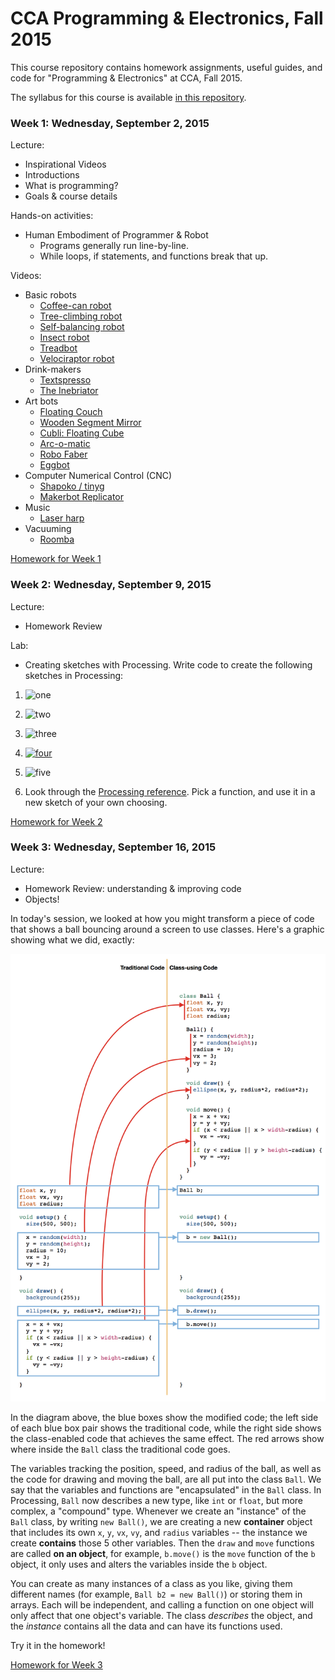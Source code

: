 # CCA Programming & Electronics, Fall 2015

This course repository contains homework assignments, useful guides, and code for "Programming & Electronics" at CCA, Fall 2015.

The syllabus for this course is available [in this repository](syllabus.pdf).

### Week 1: Wednesday, September 2, 2015

Lecture:
- Inspirational Videos
- Introductions
- What is programming?
- Goals & course details

Hands-on activities:
- Human Embodiment of Programmer & Robot
  - Programs generally run line-by-line.
  - While loops, if statements, and functions break that up.
  

Videos:
- Basic robots
  - [Coffee-can robot](http://www.youtube.com/watch?v=b0mIshBIbvI#t=24)
  - [Tree-climbing robot](http://www.youtube.com/watch?v=zkpH1BjD6Wc)
  - [Self-balancing robot](http://www.youtube.com/watch?v=Tw9Jr-SPL0Y)
  - [Insect robot](http://www.youtube.com/watch?v=tOsNXg2vAd4#t=120)
  - [Treadbot](http://www.youtube.com/watch?v=YblSltHDbIU)
  - [Velociraptor robot](http://www.youtube.com/watch?v=lPEg83vF_Tw)
- Drink-makers
  - [Textspresso](http://www.youtube.com/watch?v=kx9D74t7GD8#t=89)
  - [The Inebriator](http://www.youtube.com/watch?v=WqY7fchs7H0)
- Art bots
  - [Floating Couch](http://vimeo.com/72826106)
  - [Wooden Segment Mirror](https://www.youtube.com/watch?v=BZysu9QcceM#t=36)
  - [Cubli: Floating Cube](https://www.youtube.com/watch?v=n_6p-1J551Y)
  - [Arc-o-matic](http://vimeo.com/57082262#at=130)
  - [Robo Faber](http://vimeo.com/78771257)
  - [Eggbot](https://www.youtube.com/watch?v=w4cdbV2oaEc)
- Computer Numerical Control (CNC)
  - [Shapoko / tinyg](http://www.youtube.com/watch?v=pCC1GXnYfFI#t=11)
  - [Makerbot Replicator](http://www.youtube.com/watch?v=NAbiAzYhTOQ)
- Music
  - [Laser harp](http://www.youtube.com/watch?v=sLVXmsbVwUs#t=20)
- Vacuuming
  - [Roomba](https://www.youtube.com/watch?v=0DNkbZvVYvc)

[Homework for Week 1](hw/week1.md)


### Week 2: Wednesday, September 9, 2015

Lecture:
- Homework Review

Lab:
- Creating sketches with Processing. Write code to create the following sketches in Processing:

1. ![one](img/one.png)

2. ![two](img/two.png)

3. ![three](img/three.png)

4. [![four](img/four.png)](http://www.youtube.com/watch?v=jWNXFlGHuPA)

5. ![five](img/five.png)

6. Look through the [Processing reference](http://processing.org/reference). Pick a function, and use it in a new sketch of your own choosing.

[Homework for Week 2](hw/week2.md)

### Week 3: Wednesday, September 16, 2015

Lecture:
- Homework Review: understanding & improving code
- Objects!

In today's session, we looked at how you might transform a piece of code that shows a ball bouncing around a screen to use classes. Here's a graphic showing what we did, exactly:

![bouncing ball with or without classes](img/adding-some-class.png)

In the diagram above, the blue boxes show the modified code; the left side of each blue box pair shows the traditional code, while the right side shows the class-enabled code that achieves the same effect. The red arrows show where inside the `Ball` class the traditional code goes.

The variables tracking the position, speed, and radius of the ball, as well as the code for drawing and moving the ball, are all put into the class `Ball`. We say that the variables and functions are "encapsulated" in the `Ball` class. In Processing, `Ball` now describes a new type, like `int` or `float`, but more complex, a "compound" type. Whenever we create an "instance" of the `Ball` class, by writing `new Ball()`, we are creating a new **container** object that includes its own `x`, `y`, `vx`, `vy`, and `radius` variables -- the instance we create **contains** those 5 other variables. Then the `draw` and `move` functions are called **on an object**, for example, `b.move()` is the `move` function of the `b` object, it only uses and alters the variables inside the `b` object.

You can create as many instances of a class as you like, giving them different names (for example, `Ball b2 = new Ball()`) or storing them in arrays. Each will be independent, and calling a function on one object will only affect that one object's variable. The class *describes* the object, and the *instance* contains all the data and can have its functions used.

Try it in the homework!

[Homework for Week 3](hw/week3.md)

